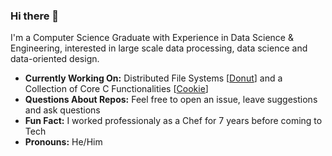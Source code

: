 ### Hi there 👋

I'm a Computer Science Graduate with Experience in Data Science & Engineering, interested in large scale data processing, data science and data-oriented design.

- **Currently Working On:** Distributed File Systems [[Donut](https://github.com/tomas-ramos21/Donut)] and a Collection of Core C Functionalities [[Cookie](https://github.com/tomas-ramos21/Cookie)]
- **Questions About Repos:** Feel free to open an issue, leave suggestions and ask questions
- **Fun Fact:** I worked professionaly as a Chef for 7 years before coming to Tech
- **Pronouns:** He/Him
